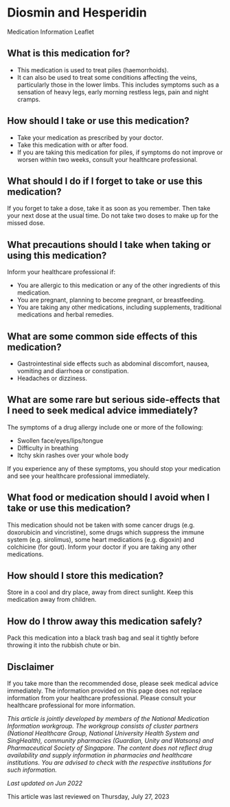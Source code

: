 # Diosmin and Hesperidin

Medication Information Leaflet

What is this medication for?
----------------------------

* This medication is used to treat piles (haemorrhoids).
* It can also be used to treat some conditions affecting the veins, particularly those in the lower limbs. This includes symptoms such as a sensation of heavy legs, early morning restless legs, pain and night cramps.

How should I take or use this medication?
-----------------------------------------

* Take your medication as prescribed by your doctor.
* Take this medication with or after food.
* If you are taking this medication for piles, if symptoms do not improve or worsen within two weeks, consult your healthcare professional.

What should I do if I forget to take or use this medication?
------------------------------------------------------------

If you forget to take a dose, take it as soon as you remember. Then take your next dose at the usual time. Do not take two doses to make up for the missed dose.

What precautions should I take when taking or using this medication?
--------------------------------------------------------------------

Inform your healthcare professional if:

* You are allergic to this medication or any of the other ingredients of this medication.
* You are pregnant, planning to become pregnant, or breastfeeding.
* You are taking any other medications, including supplements, traditional medications and herbal remedies.

What are some common side effects of this medication?
-----------------------------------------------------

* Gastrointestinal side effects such as abdominal discomfort, nausea, vomiting and diarrhoea or constipation.
* Headaches or dizziness.

What are some rare but serious side-effects that I need to seek medical advice immediately?
-------------------------------------------------------------------------------------------

The symptoms of a drug allergy include one or more of the following:

* Swollen face/eyes/lips/tongue
* Difficulty in breathing
* Itchy skin rashes over your whole body

If you experience any of these symptoms, you should stop your medication and see your healthcare professional immediately.

What food or medication should I avoid when I take or use this medication?
--------------------------------------------------------------------------

This medication should not be taken with some cancer drugs (e.g. doxorubicin and vincristine), some drugs which suppress the immune system (e.g. sirolimus), some heart medications (e.g. digoxin) and colchicine (for gout). Inform your doctor if you are taking any other medications.

How should I store this medication?
-----------------------------------

Store in a cool and dry place, away from direct sunlight. Keep this medication away from children.

How do I throw away this medication safely?
-------------------------------------------

Pack this medication into a black trash bag and seal it tightly before throwing it into the rubbish chute or bin.

Disclaimer
----------

If you take more than the recommended dose, please seek medical advice immediately. The information provided on this page does not replace information from your healthcare professional. Please consult your healthcare professional for more information.

*This article is jointly developed by members of the National Medication Information workgroup. The workgroup consists of cluster partners (National Healthcare Group, National University Health System and SingHealth), community pharmacies (Guardian, Unity and Watsons) and Pharmaceutical Society of Singapore. The content does not reflect drug availability and supply information in pharmacies and healthcare institutions. You are advised to check with the respective institutions for such information.*

*Last updated on Jun 2022*

This article was last reviewed on
Thursday, July 27, 2023